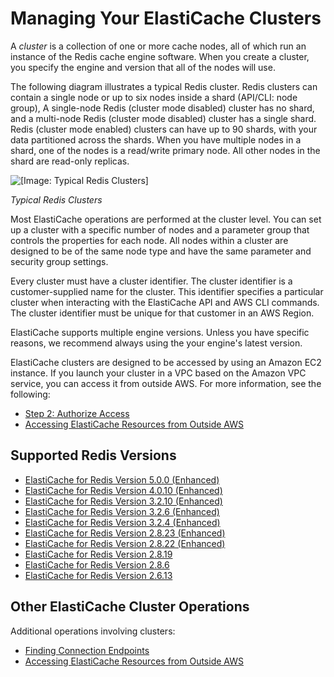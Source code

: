 # Managing Your ElastiCache Clusters<a name="Clusters"></a>

A *cluster* is a collection of one or more cache nodes, all of which run an instance of the Redis cache engine software\. When you create a cluster, you specify the engine and version that all of the nodes will use\.

The following diagram illustrates a typical Redis cluster\. Redis clusters can contain a single node or up to six nodes inside a shard \(API/CLI: node group\), A single\-node Redis \(cluster mode disabled\) cluster has no shard, and a multi\-node Redis \(cluster mode disabled\) cluster has a single shard\. Redis \(cluster mode enabled\) clusters can have up to 90 shards, with your data partitioned across the shards\. When you have multiple nodes in a shard, one of the nodes is a read/write primary node\. All other nodes in the shard are read\-only replicas\.

![\[Image: Typical Redis Clusters\]](http://docs.aws.amazon.com/AmazonElastiCache/latest/red-ug/images/ElastiCache-Cluster-Redis.png)

*Typical Redis Clusters*

Most ElastiCache operations are performed at the cluster level\. You can set up a cluster with a specific number of nodes and a parameter group that controls the properties for each node\. All nodes within a cluster are designed to be of the same node type and have the same parameter and security group settings\. 

Every cluster must have a cluster identifier\. The cluster identifier is a customer\-supplied name for the cluster\. This identifier specifies a particular cluster when interacting with the ElastiCache API and AWS CLI commands\. The cluster identifier must be unique for that customer in an AWS Region\.

ElastiCache supports multiple engine versions\. Unless you have specific reasons, we recommend always using the your engine's latest version\.

ElastiCache clusters are designed to be accessed by using an Amazon EC2 instance\. If you launch your cluster in a VPC based on the Amazon VPC service, you can access it from outside AWS\. For more information, see the following:
+ [Step 2: Authorize Access](GettingStarted.AuthorizeAccess.md)
+ [Accessing ElastiCache Resources from Outside AWS](accessing-elasticache.md#access-from-outside-aws)

## Supported Redis Versions<a name="Clusters.RedisVersions"></a>
+ [ElastiCache for Redis Version 5\.0\.0 \(Enhanced\)](supported-engine-versions.md#redis-version-5-0)
+ [ElastiCache for Redis Version 4\.0\.10 \(Enhanced\)](supported-engine-versions.md#redis-version-4-0-10)
+ [ElastiCache for Redis Version 3\.2\.10 \(Enhanced\)](supported-engine-versions.md#redis-version-3-2-10)
+ [ElastiCache for Redis Version 3\.2\.6 \(Enhanced\)](supported-engine-versions.md#redis-version-3-2-6)
+ [ElastiCache for Redis Version 3\.2\.4 \(Enhanced\)](supported-engine-versions.md#redis-version-3-2-4)
+ [ElastiCache for Redis Version 2\.8\.23 \(Enhanced\)](supported-engine-versions.md#redis-version-2-8-23)
+ [ElastiCache for Redis Version 2\.8\.22 \(Enhanced\)](supported-engine-versions.md#redis-version-2-8-22)
+ [ElastiCache for Redis Version 2\.8\.19](supported-engine-versions.md#redis-version-2-8-19)
+ [ElastiCache for Redis Version 2\.8\.6](supported-engine-versions.md#redis-version-2-8-6)
+ [ElastiCache for Redis Version 2\.6\.13](supported-engine-versions.md#redis-version-2-6-13)

## Other ElastiCache Cluster Operations<a name="Clusters.OtherOperations"></a>

Additional operations involving clusters: 
+ [Finding Connection Endpoints](Endpoints.md)
+ [Accessing ElastiCache Resources from Outside AWS](accessing-elasticache.md#access-from-outside-aws)